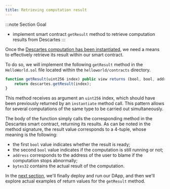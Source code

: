 ```yaml
---
title: Retrieving computation result
---
```


:::note Section Goal
- implement smart contract `getResult` method to retrieve computation results from Descartes
:::

Once the [Descartes computation has been instantiated](./instantiate.md), we need a means to effectively retrieve its result within our smart contract.

To do so, we will implement the following `getResult` method in the `HelloWorld.sol` file located within the `helloworld/contracts` directory.

```javascript
function getResult(uint256 index) public view returns (bool, bool, address, bytes32) {
    return descartes.getResult(index);
}
```

This method receives as argument an `uint256` index, which should have been previously returned by an `instantiate` method call. This pattern allows for several computations of the same type to be carried out simultaneously.

The body of the function simply calls the corresponding method in the Descartes smart contract, returning its results. As can be noted in the method signature, the result value corresponds to a 4-tuple, whose meaning is the following:

- the first `bool` value indicates whether the result is ready;
- the second `bool` value indicates if the computation is still running or not;
- `address` corresponds to the address of the user to blame if the computation stops abnormally;
- `bytes32` contains the actual result of the computation.

In the [next section](./deploy-run.md), we'll finally deploy and run our DApp, and then we'll explore actual examples of return values for the `getResult` method.
